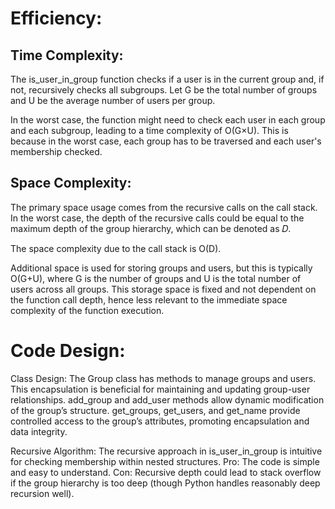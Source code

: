 
# Efficiency:

## Time Complexity:

The is_user_in_group function checks if a user is in the current group and, if not, recursively checks all subgroups. Let G be the total number of groups and U be the average number of users per group.

In the worst case, the function might need to check each user in each group and each subgroup, leading to a time complexity of O(G×U). This is because in the worst case, each group has to be traversed and each user's membership checked.

## Space Complexity:

The primary space usage comes from the recursive calls on the call stack.
In the worst case, the depth of the recursive calls could be equal to the maximum depth of the group hierarchy, which can be denoted as 𝐷.

The space complexity due to the call stack is O(D).

Additional space is used for storing groups and users, but this is typically O(G+U), where G is the number of groups and U is the total number of users across all groups. This storage space is fixed and not dependent on the function call depth, hence less relevant to the immediate space complexity of the function execution.

# Code Design:

Class Design: The Group class has methods to manage groups and users. This encapsulation is beneficial for maintaining and updating group-user relationships.
add_group and add_user methods allow dynamic modification of the group’s structure.
get_groups, get_users, and get_name provide controlled access to the group’s attributes, promoting encapsulation and data integrity.

Recursive Algorithm: The recursive approach in is_user_in_group is intuitive for checking membership within nested structures.
Pro: The code is simple and easy to understand.
Con: Recursive depth could lead to stack overflow if the group hierarchy is too deep (though Python handles reasonably deep recursion well).
